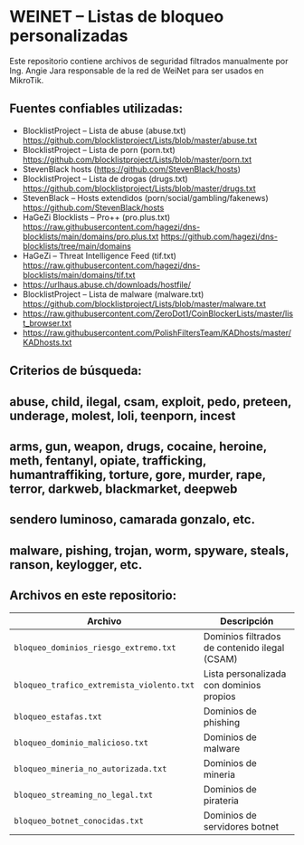 # WEINET – Listas de bloqueo personalizadas

Este repositorio contiene archivos de seguridad filtrados manualmente por Ing. Angie Jara responsable de la red de WeiNet para ser usados en MikroTik.

## Fuentes confiables utilizadas:

- BlocklistProject – Lista de abuse (abuse.txt)
  https://github.com/blocklistproject/Lists/blob/master/abuse.txt
- BlocklistProject – Lista de porn (porn.txt)
  https://github.com/blocklistproject/Lists/blob/master/porn.txt
- StevenBlack hosts (https://github.com/StevenBlack/hosts)
- BlocklistProject – Lista de drogas (drugs.txt)
  https://github.com/blocklistproject/Lists/blob/master/drugs.txt
- StevenBlack – Hosts extendidos (porn/social/gambling/fakenews)
  https://github.com/StevenBlack/hosts
- HaGeZi Blocklists – Pro++ (pro.plus.txt)
  https://raw.githubusercontent.com/hagezi/dns-blocklists/main/domains/pro.plus.txt
  https://github.com/hagezi/dns-blocklists/tree/main/domains
- HaGeZi – Threat Intelligence Feed (tif.txt)
  https://raw.githubusercontent.com/hagezi/dns-blocklists/main/domains/tif.txt
- https://urlhaus.abuse.ch/downloads/hostfile/
- BlocklistProject – Lista de malware (malware.txt)
  https://github.com/blocklistproject/Lists/blob/master/malware.txt
- https://raw.githubusercontent.com/ZeroDot1/CoinBlockerLists/master/list_browser.txt
- https://raw.githubusercontent.com/PolishFiltersTeam/KADhosts/master/KADhosts.txt
  
## Criterios de búsqueda:
## abuse, child, ilegal, csam, exploit, pedo, preteen, underage, molest, loli, teenporn, incest
## arms, gun, weapon, drugs, cocaine, heroine, meth, fentanyl, opiate, trafficking, humantraffiking, torture, gore, murder, rape, terror, darkweb, blackmarket, deepweb
## sendero luminoso, camarada gonzalo, etc.
## malware, pishing, trojan, worm, spyware, steals, ranson, keylogger, etc.

## Archivos en este repositorio:

| Archivo               | Descripción                               |
|-----------------------|--------------------------------------------|
| `bloqueo_dominios_riesgo_extremo.txt`      | Dominios filtrados de contenido ilegal (CSAM) |
| `bloqueo_trafico_extremista_violento.txt`| Lista personalizada con dominios propios   |
| `bloqueo_estafas.txt` | Dominios de phishing      |
| `bloqueo_dominio_malicioso.txt`| Dominios de malware    |
| `bloqueo_mineria_no_autorizada.txt` | Dominios de mineria      
| `bloqueo_streaming_no_legal.txt` | Dominios de pirateria     |
| `bloqueo_botnet_conocidas.txt` | Dominios de servidores botnet    |

